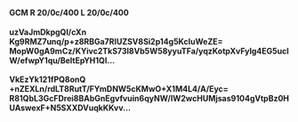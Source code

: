 #### GCM R 20/0c/400 L 20/0c/400
**uzVaJmDkpgQl/cXn**<br/>**Kg9RMZ7unq/p+z8RBGa7RIUZSV8Si2p14g5KcIuWeZE=**<br/>**MopW0gA9mCz/KYivc2TkS73l8Vb5W58yyuTFa/yqzKotpXvFylg4EG5uclW/efwpY1qu/BeltEpYH1QI...**<br/><br/>
**VkEzYk121fPQ8onQ**<br/>**+nZEXLn/rdLT8RutT/FYmDNW5cKMwO+X1M4L4/A/Eyc=**<br/>**R81QbL3GcFDrei8BAbGnEgvfvuin6qyNW/lW2wcHUMjsas9104gVtpBz0HUAswexF+N5SXXDVuqkKKvv...**